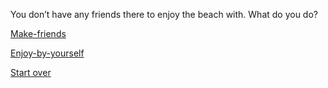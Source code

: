 You don’t have any friends there to enjoy the beach with. What do you do? 

[Make-friends](../Make-friends/opinion.md)

[Enjoy-by-yourself](../opinion2.md)

[Start over](../README.md)